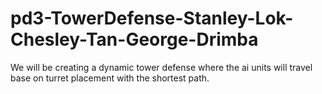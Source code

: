 pd3-TowerDefense-Stanley-Lok-Chesley-Tan-George-Drimba
==================================
We will be creating a dynamic tower defense where the ai units will travel base on turret placement with the shortest path.
